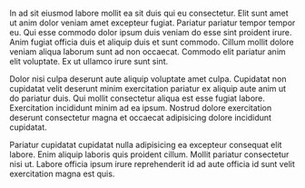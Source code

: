In ad sit eiusmod labore mollit ea sit duis qui eu consectetur. Elit sunt amet ut anim dolor veniam amet excepteur fugiat. Pariatur pariatur tempor tempor eu. Qui esse commodo dolor ipsum duis veniam do esse sint proident irure. Anim fugiat officia duis et aliquip duis et sunt commodo. Cillum mollit dolore veniam aliqua laborum sunt ad non occaecat. Commodo elit pariatur anim elit voluptate. Ex ut ullamco irure sunt sint.

Dolor nisi culpa deserunt aute aliquip voluptate amet culpa. Cupidatat non cupidatat velit deserunt minim exercitation pariatur ex aliquip aute anim ut do pariatur duis. Qui mollit consectetur aliqua est esse fugiat labore. Exercitation incididunt minim ad ea ipsum. Nostrud dolore exercitation deserunt consectetur magna et occaecat adipisicing dolore incididunt cupidatat.

Pariatur cupidatat cupidatat nulla adipisicing ea excepteur consequat elit labore. Enim aliquip laboris quis proident cillum. Mollit pariatur consectetur nisi ut. Labore officia ipsum irure reprehenderit id ad aute officia id sunt velit exercitation magna est quis.